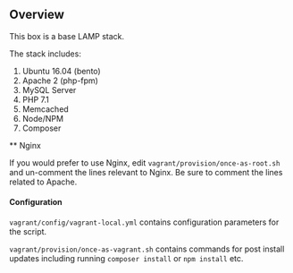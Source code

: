 Overview
--

This box is a base LAMP stack.

The stack includes:
1. Ubuntu 16.04 (bento)
2. Apache 2 (php-fpm)
3. MySQL Server
4. PHP 7.1
5. Memcached
6. Node/NPM
7. Composer


** Nginx

If you would prefer to use Nginx, edit `vagrant/provision/once-as-root.sh` and un-comment the lines relevant to Nginx. Be
sure to comment the lines related to Apache.

#### Configuration

`vagrant/config/vagrant-local.yml` contains configuration parameters for the script.

`vagrant/provision/once-as-vagrant.sh` contains commands for post install updates including running `composer install`
or `npm install` etc.







